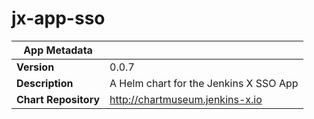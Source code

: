 # jx-app-sso

|App Metadata||
|---|---|
| **Version** | 0.0.7 |
| **Description** | A Helm chart for the Jenkins X SSO App |
| **Chart Repository** | http://chartmuseum.jenkins-x.io |
